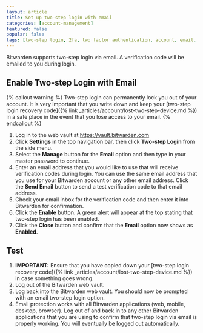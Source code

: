 ```yaml
---
layout: article
title: Set up two-step login with email
categories: [account-management]
featured: false
popular: false
tags: [two-step login, 2fa, two factor authentication, account, email, totp]
---
```


Bitwarden supports two-step login via email. A verification code will be emailed to you during login.

## Enable Two-step Login with Email

{% callout warning %}
Two-step login can permanently lock you out of your account. It is very important that you write down and keep your [two-step login recovery code]({% link _articles/account/lost-two-step-device.md %}) in a safe place in the event that you lose access to your email.
{% endcallout %}

1. Log in to the web vault at <https://vault.bitwarden.com>
2. Click **Settings** in the top navigation bar, then click **Two-step Login** from the side menu.
3. Select the **Manage** button for the **Email** option and then type in your master password to continue.
4. Enter an email address that you would like to use that will receive verification codes during login. You can use the same email address that you use for your Bitwarden account or any other email address. Click the **Send Email** button to send a test verification code to that email address.
5. Check your email inbox for the verification code and then enter it into Bitwarden for confirmation.
6. Click the **Enable** button. A green alert will appear at the top stating that two-step login has been enabled.
7. Click the **Close** button and confirm that the **Email** option now shows as **Enabled**.

## Test

1. **IMPORTANT:** Ensure that you have copied down your [two-step login recovery code]({% link _articles/account/lost-two-step-device.md %}) in case something goes wrong.
2. Log out of the Bitwarden web vault.
3. Log back into the Bitwarden web vault. You should now be prompted with an email two-step login option.
4. Email protection works with all Bitwarden applications (web, mobile, desktop, browser). Log out of and back in to any other Bitwarden applications that you are using to confirm that two-step login via email is properly working. You will eventually be logged out automatically.
